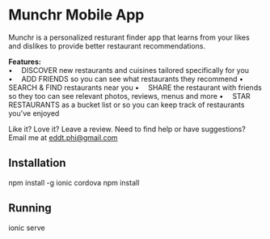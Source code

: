 # Munchr Mobile App

Munchr is a personalized resturant finder app that learns from your likes and dislikes to provide better restaurant recommendations.

<b>Features:</b>  
&#8226;&#8195; DISCOVER new restaurants and cuisines tailored specifically for you  
&#8226;&#8195; ADD FRIENDS so you can see what restaurants they recommend
&#8226;&#8195; SEARCH & FIND restaurants near you
&#8226;&#8195; SHARE the restaurant with friends so they too can see relevant photos, reviews, menus and more
&#8226;&#8195; STAR RESTAURANTS as a bucket list or so you can keep track of restaurants you've enjoyed 

Like it? Love it? Leave a review. Need to find help or have suggestions? Email me at eddt.phi@gmail.com


## Installation

npm install -g ionic cordova
npm install

## Running

ionic serve